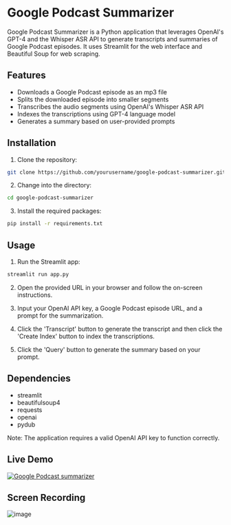 # Google Podcast Summarizer

Google Podcast Summarizer is a Python application that leverages OpenAI's GPT-4 and the Whisper ASR API to generate transcripts and summaries of Google Podcast episodes. It uses Streamlit for the web interface and Beautiful Soup for web scraping.

## Features

- Downloads a Google Podcast episode as an mp3 file
- Splits the downloaded episode into smaller segments
- Transcribes the audio segments using OpenAI's Whisper ASR API
- Indexes the transcriptions using GPT-4 language model
- Generates a summary based on user-provided prompts

## Installation

1. Clone the repository:
```bash
git clone https://github.com/yourusername/google-podcast-summarizer.git
```

2. Change into the directory:
```bash
cd google-podcast-summarizer
```

3. Install the required packages:
```bash
pip install -r requirements.txt
```

## Usage

1. Run the Streamlit app:
```bash
streamlit run app.py
```

2. Open the provided URL in your browser and follow the on-screen instructions.

3. Input your OpenAI API key, a Google Podcast episode URL, and a prompt for the summarization.

4. Click the 'Transcript' button to generate the transcript and then click the 'Create Index' button to index the transcriptions.

5. Click the 'Query' button to generate the summary based on your prompt.

## Dependencies

- streamlit
- beautifulsoup4
- requests
- openai
- pydub

Note: The application requires a valid OpenAI API key to function correctly.

## Live Demo

[![Google Podcast summarizer](https://static.streamlit.io/badges/streamlit_badge_black_white.svg)](https://oldcats-summarize-podcast-app-dmsw9u.streamlit.app/)

## Screen Recording
![image](streamlit-app-demo.gif)